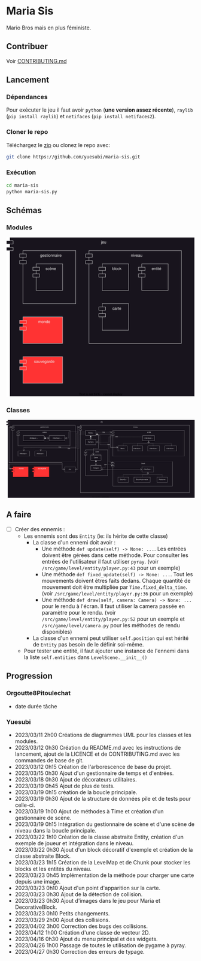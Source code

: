 # Maria Sis
Mario Bros mais en plus féministe.


## Contribuer
Voir [CONTRIBUTING.md](/CONTRIBUTING.md)


## Lancement

### Dépendances
Pour exécuter le jeu il faut avoir `python` (**une version assez récente**),
`raylib` (`pip install raylib`) et `netifaces` (`pip install netifaces2`).

### Cloner le repo
Téléchargez le [zip](https://github.com/yuesubi/maria-sis/archive/refs/heads/main.zip)
ou clonez le repo avec:
```bash
git clone https://github.com/yuesubi/maria-sis.git
```

### Exécution
```bash
cd maria-sis
python maria-sis.py
```


## Schémas

### Modules
![Schéma des modules](/res/schemas/modules.svg)

### Classes
![Schéma des classes](/res/schemas/classes.svg)


## A faire

- [ ] Créer des ennemis :
    * Les ennemis sont des `Entity` (ie: ils hérite de cette classe)
        * La classe d'un ennemi doit avoir :
            - Une méthode `def update(self) -> None: ...`. Les entrées doivent
                être gérées dans cette méthode. Pour consulter les entrées de
                l'utilisateur il faut utiliser `pyray`. (voir
                `/src/game/level/entity/player.py:43` pour un exemple)
            - Une méthode `def fixed_update(self) -> None: ...`. Tout les
                mouvements doivent êtres faits dedans. Chaque quantité de
                mouvement doit être multipliée par `Time.fixed_delta_time`.
                (voir `/src/game/level/entity/player.py:36` pour un exemple)
            - Une méthode `def draw(self, camera: Camera) -> None: ...` pour le
                rendu à l'écran. Il faut utiliser la camera passée en paramètre
                pour le rendu. (voir `/src/game/level/entity/player.py:52` pour
                un exemple et `/src/game/level/camera.py` pour les méthodes de
                rendu disponibles)
        * La classe d'un ennemi peut utiliser `self.position` qui est hérité de
            `Entity` pas besoin de le définir soi-même. 
    * Pour tester une entité, il faut ajouter une instance de l'ennemi dans la
        liste `self.entities` dans `LevelScene.__init__()`


## Progression

### Orgoutte8Pitoulechat
* date durée tâche

### Yuesubi
* 2023/03/11 2h00 Créations de diagrammes UML pour les classes et les modules.
* 2023/03/12 0h30 Création du README.md avec les instructions de lancement,
    ajout de la LICENCE et de CONTRIBUTING.md avec les commandes de base de git.
* 2023/03/12 0h15 Création de l'arborescence de base du projet.
* 2023/03/15 0h30 Ajout d'un gestionnaire de temps et d'entrées.
* 2023/03/18 0h30 Ajout de décorateurs utilitaires.
* 2023/03/19 0h45 Ajout de plus de tests.
* 2023/03/19 0h15 création de la boucle principale.
* 2023/03/19 0h30 Ajout de la structure de données pile et de tests pour
    celle-ci.
* 2023/03/19 1h00 Ajout de méthodes à Time et création d'un gestionnaire de
    scène.
* 2023/03/19 0h15 Intégration du gestionnaire de scène et d'une scène de niveau
    dans la boucle principale.
* 2023/03/22 1h10 Création de la classe abstraite Entity, création d'un exemple
    de joueur et intégration dans le niveau.
* 2023/03/22 0h30 Ajout d'un block décoratif d'exemple et création de la classe
    abstraite Block.
* 2023/03/23 1h15 Création de la LevelMap et de Chunk pour stocker les blocks et
    les entités du niveau.
* 2023/03/23 0h45 Implémentation de la méthode pour charger une carte depuis une
    image.
* 2023/03/23 0h10 Ajout d'un point d'apparition sur la carte.
* 2023/03/23 0h30 Ajout de la détection de collision.
* 2023/03/23 0h30 Ajout d'images dans le jeu pour Maria et DecorativeBlock.
* 2023/03/23 0h10 Petits changements.
* 2023/03/29 2h00 Ajout des collisions.
* 2023/04/02 3h00 Correction des bugs des collisions.
* 2023/04/12 1h00 Création d'une classe de vecteur 2D.
* 2023/04/16 0h30 Ajout du menu principal et des widgets.
* 2023/04/26 1h00 Passage de toutes le utilisation de pygame à pyray.
* 2023/04/27 0h30 Correction des erreurs de typage.